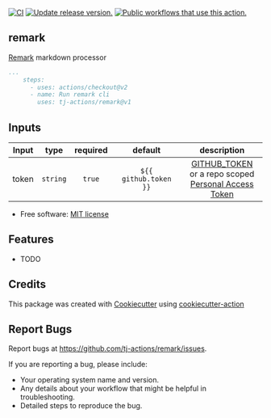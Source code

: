 [![CI](https://github.com/tj-actions/remark/workflows/CI/badge.svg)](https://github.com/tj-actions/remark/actions?query=workflow%3ACI)
[![Update release version.](https://github.com/tj-actions/remark/workflows/Update%20release%20version./badge.svg)](https://github.com/tj-actions/remark/actions?query=workflow%3A%22Update+release+version.%22) 
<a href="https://github.com/search?q=tj-actions+remark+path%3A.github%2Fworkflows+language%3AYAML&type=code" target="_blank" title="Public workflows that use this action."><img src="https://img.shields.io/endpoint?url=https%3A%2F%2Fapi-git-master.endbug.vercel.app%2Fapi%2Fgithub-actions%2Fused-by%3Faction%3Dtj-actions%2Fremark%26badge%3Dtrue" alt="Public workflows that use this action."></a>

remark
------

[Remark](https://github.com/remarkjs/remark) markdown processor

```yaml
...
    steps:
      - uses: actions/checkout@v2
      - name: Run remark cli
        uses: tj-actions/remark@v1
```


## Inputs

|   Input       |    type    |  required     |  default                      |  description  |
|:-------------:|:-----------:|:-------------:|:----------------------------:|:-------------:|
| token         |  `string`   |    `true`    | `${{ github.token }}` | [GITHUB_TOKEN](https://docs.github.com/en/free-pro-team@latest/actions/reference/authentication-in-a-workflow#using-the-github_token-in-a-workflow) <br /> or a repo scoped <br /> [Personal Access Token](https://docs.github.com/en/free-pro-team@latest/github/authenticating-to-github/creating-a-personal-access-token)              |



* Free software: [MIT license](LICENSE)

Features
--------

* TODO


Credits
-------

This package was created with [Cookiecutter](https://github.com/cookiecutter/cookiecutter) using [cookiecutter-action](https://github.com/tj-actions/cookiecutter-action)

Report Bugs
-----------

Report bugs at https://github.com/tj-actions/remark/issues.

If you are reporting a bug, please include:

* Your operating system name and version.
* Any details about your workflow that might be helpful in troubleshooting.
* Detailed steps to reproduce the bug.
